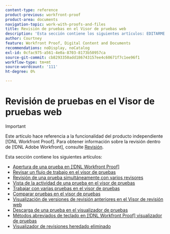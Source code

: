 ```yaml
---
content-type: reference
product-previous: workfront-proof
product-area: documents
navigation-topic: work-with-proofs-and-files
title: Revisión de pruebas en el Visor de pruebas web
description: 'Esta sección contiene los siguientes artículos: EDITARME.'
author: Courtney
feature: Workfront Proof, Digital Content and Documents
recommendations: noDisplay, noCatalog
exl-id: 0cfac975-a561-4e0a-8703-8173b50957ca
source-git-commit: cb8293350add186743157ee4c60671f7c1ee96f1
workflow-type: tm+mt
source-wordcount: '111'
ht-degree: 0%

---
```


# Revisión de pruebas en el Visor de pruebas web

>[!IMPORTANT]
>
>Este artículo hace referencia a la funcionalidad del producto independiente [!DNL Workfront Proof]. Para obtener información sobre la revisión dentro de [!DNL Adobe Workfront], consulte [Revisión](../../../review-and-approve-work/proofing/proofing.md).

Esta sección contiene los siguientes artículos:

* [Apertura de una prueba en [!DNL Workfront Proof]](../../../workfront-proof/wp-work-proofsfiles/review-proofs-wpv/open-proof.md)
* [Revisar un flujo de trabajo en el visor de pruebas](../../../workfront-proof/wp-work-proofsfiles/review-proofs-wpv/review-workflow.md)
* [Revisión de una prueba simultáneamente con varios revisores](../../../workfront-proof/wp-work-proofsfiles/review-proofs-wpv/review-proof-with-multiple-reviewers.md)
* [Vista de la actividad de una prueba en el visor de pruebas](../../../workfront-proof/wp-work-proofsfiles/review-proofs-wpv/view-activity-on-a-proof.md)
* [Trabajar con varias pruebas en el visor de pruebas](../../../workfront-proof/wp-work-proofsfiles/review-proofs-wpv/work-with-multiple-proofs.md)
* [Comparar pruebas en el visor de pruebas](../../../workfront-proof/wp-work-proofsfiles/review-proofs-wpv/compare-proofs.md)
* [Visualización de versiones de revisión anteriores en el Visor de revisión web](../../../workfront-proof/wp-work-proofsfiles/review-proofs-wpv/view-previous-proof-versions.md)
* [Descarga de una prueba en el visualizador de pruebas](../../../workfront-proof/wp-work-proofsfiles/review-proofs-wpv/download-proof.md)
* [Métodos abreviados de teclado en [!DNL Workfront Proof] visualizador de pruebas](../../../workfront-proof/wp-work-proofsfiles/review-proofs-wpv/keyboard-shortcuts.md)
* [Visualizador de revisiones heredado eliminado](../../../workfront-proof/wp-work-proofsfiles/review-proofs-wpv/lpv-removed.md)

